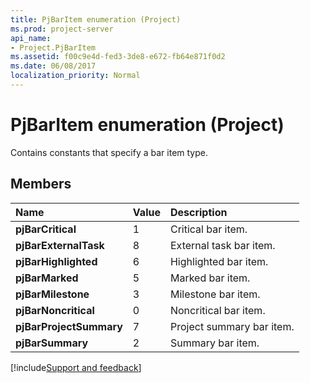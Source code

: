 ```yaml
---
title: PjBarItem enumeration (Project)
ms.prod: project-server
api_name:
- Project.PjBarItem
ms.assetid: f00c9e4d-fed3-3de8-e672-fb64e871f0d2
ms.date: 06/08/2017
localization_priority: Normal
---
```



# PjBarItem enumeration (Project)

Contains constants that specify a bar item type.


## Members



|Name|Value|Description|
|:-----|:-----|:-----|
|**pjBarCritical**|1|Critical bar item.|
|**pjBarExternalTask**|8|External task bar item.|
|**pjBarHighlighted**|6|Highlighted bar item.|
|**pjBarMarked**|5|Marked bar item.|
|**pjBarMilestone**|3|Milestone bar item.|
|**pjBarNoncritical**|0|Noncritical bar item.|
|**pjBarProjectSummary**|7|Project summary bar item.|
|**pjBarSummary**|2|Summary bar item.|

[!include[Support and feedback](~/includes/feedback-boilerplate.md)]